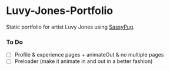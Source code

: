 # Luvy-Jones-Portfolio

Static portfolio for artist Luvy Jones using [SassyPug](https://github.com/mbusson/SassyPug).

### To Do

- [ ] Profile & experience pages + animateOut & no multiple pages
- [ ] Preloader (make it animate in and out in a better fashion)
